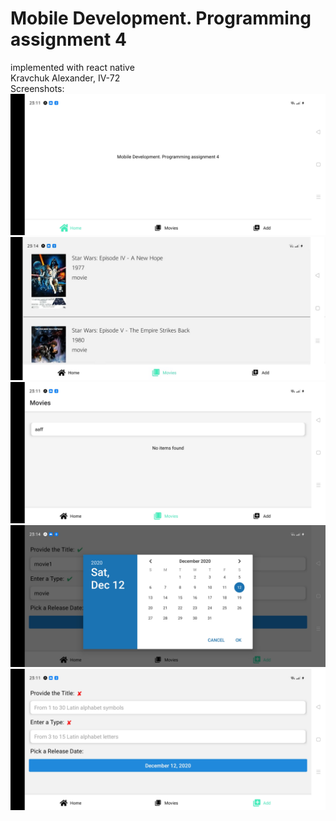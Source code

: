 # Mobile Development. Programming assignment 4
implemented with react native  
Kravchuk Alexander, IV-72  
Screenshots:  
![](screenshots/screenshot2.jpg) 
![](screenshots/screenshot1.jpg)  
![](screenshots/screenshot3.jpg)  
![](screenshots/screenshot5.jpg)  
![](screenshots/screenshot6.jpg)  
